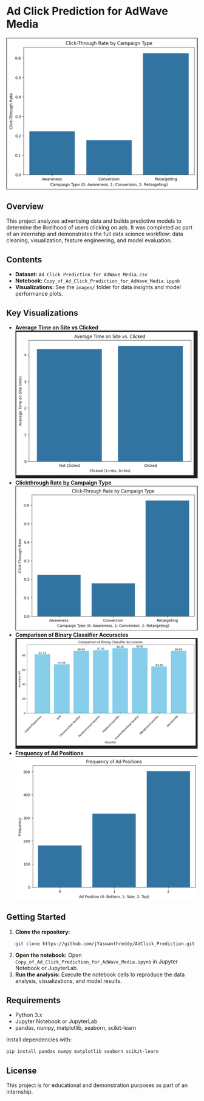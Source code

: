 # Ad Click Prediction for AdWave Media

![Project Banner](images/Clickthrough%20rate%20by%20campaign%20type.png)

## Overview
This project analyzes advertising data and builds predictive models to determine the likelihood of users clicking on ads. It was completed as part of an internship and demonstrates the full data science workflow: data cleaning, visualization, feature engineering, and model evaluation.

## Contents
- **Dataset:** `Ad Click Prediction for AdWave Media.csv`
- **Notebook:** `Copy_of_Ad_Click_Prediction_for_AdWave_Media.ipynb`
- **Visualizations:** See the `images/` folder for data insights and model performance plots.

## Key Visualizations
- **Average Time on Site vs Clicked**
  ![Avg time on site vs clicked](images/Avg%20time%20on%20site%20vs%20clicked.png)
- **Clickthrough Rate by Campaign Type**
  ![Clickthrough rate by campaign type](images/Clickthrough%20rate%20by%20campaign%20type.png)
- **Comparison of Binary Classifier Accuracies**
  ![Comparison of Binary classifier accuracies](images/Comparison%20of%20Binary%20classifier%20accuracies.png)
- **Frequency of Ad Positions**
  ![Freq vs Freq ad position](images/Freq%20vs%20Freq%20ad%20position.png)

## Getting Started
1. **Clone the repository:**
   ```bash
   git clone https://github.com/jYaswanthreddy/AdClick_Prediction.git
   ```
2. **Open the notebook:**
   Open `Copy_of_Ad_Click_Prediction_for_AdWave_Media.ipynb` in Jupyter Notebook or JupyterLab.
3. **Run the analysis:**
   Execute the notebook cells to reproduce the data analysis, visualizations, and model results.

## Requirements
- Python 3.x
- Jupyter Notebook or JupyterLab
- pandas, numpy, matplotlib, seaborn, scikit-learn

Install dependencies with:
```bash
pip install pandas numpy matplotlib seaborn scikit-learn
```

## License
This project is for educational and demonstration purposes as part of an internship.